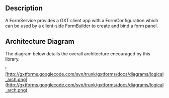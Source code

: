 ## Description ##
A FormService provides a GXT client app with a FormConfiguration which can be used by a client-side FormBuilder to create and bind a form panel.


## Architecture Diagram ##

The diagram below details the overall architecture encouraged by this library.

![http://gxtforms.googlecode.com/svn/trunk/gxtforms/docs/diagrams/logical_arch.png](http://gxtforms.googlecode.com/svn/trunk/gxtforms/docs/diagrams/logical_arch.png)